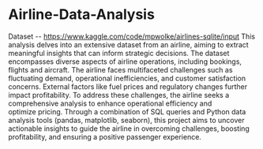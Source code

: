 # Airline-Data-Analysis

Dataset -- https://www.kaggle.com/code/mpwolke/airlines-sqlite/input
This analysis delves into an extensive dataset from an airline, aiming to extract meaningful insights that can inform strategic decisions. The dataset encompasses diverse aspects of airline operations, including bookings, flights and aircraft.
The airline faces multifaceted challenges such as fluctuating demand, operational inefficiencies, and customer satisfaction concerns. External factors like fuel prices and regulatory changes further impact profitability. To address these challenges, the airline seeks a comprehensive analysis to enhance operational efficiency and optimize pricing.
Through a combination of SQL queries and Python data analysis tools (pandas, matplotlib, seaborn), this project aims to uncover actionable insights to guide the airline in overcoming challenges, boosting profitability, and ensuring a positive passenger experience.
